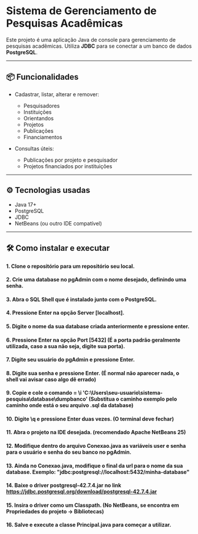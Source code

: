 # Sistema de Gerenciamento de Pesquisas Acadêmicas

Este projeto é uma aplicação Java de console para gerenciamento de pesquisas acadêmicas. 
Utiliza **JDBC** para se conectar a um banco de dados **PostgreSQL**.

---

## 📦 Funcionalidades

- Cadastrar, listar, alterar e remover:
  - Pesquisadores
  - Instituições
  - Orientandos
  - Projetos
  - Publicações
  - Financiamentos

- Consultas úteis:
  - Publicações por projeto e pesquisador
  - Projetos financiados por instituições

---

## ⚙️ Tecnologias usadas

- Java 17+
- PostgreSQL
- JDBC
- NetBeans (ou outro IDE compatível)

---

## 🛠️ Como instalar e executar

#### 1. Clone o repositório para um repositório seu local.
#### 2. Crie uma database no pgAdmin com o nome desejado, definindo uma senha.
#### 3. Abra o SQL Shell que é instalado junto com o PostgreSQL.
#### 4. Pressione Enter na opção Server [localhost].
#### 5. Digite o nome da sua database criada anteriormente e pressione enter.
#### 6. Pressione Enter na opção Port [5432] (É a porta padrão geralmente utilizada, caso a sua não seja, digite sua porta).
#### 7. Digite seu usuário do pgAdmin e pressione Enter.
#### 8. Digite sua senha e pressione Enter. (É normal não aparecer nada, o shell vai avisar caso algo dê errado)
#### 9. Copie e cole o comando = \i 'C:\\Users\\seu-usuario\\sistema-pesquisa\\database\\dumpbanco' (Substitua o caminho exemplo pelo caminho onde está o seu arquivo .sql da database)
#### 10. Digite \q e pressione Enter duas vezes. (O terminal deve fechar)
#### 11. Abra o projeto na IDE desejada. (recomendado Apache NetBeans 25)
#### 12. Modifique dentro do arquivo Conexao.java as variáveis user e senha para o usuário e senha do seu banco no pgAdmin.
#### 13. Ainda no Conexao.java, modifique o final da url para o nome da sua database. Exemplo: "jdbc:postgresql://localhost:5432/minha-database"
#### 14. Baixe o driver postgresql-42.7.4.jar no link https://jdbc.postgresql.org/download/postgresql-42.7.4.jar
#### 15. Insira o driver como um Classpath. (No NetBeans, se encontra em Propriedades do projeto -> Bibliotecas)
#### 16. Salve e execute a classe Principal.java para começar a utilizar.
